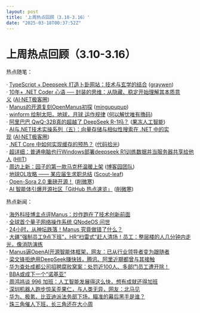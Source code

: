```yaml
---
layout: post
title: '上周热点回顾（3.10-3.16）'
date: "2025-03-18T00:37:52Z"
---
```

上周热点回顾（3.10-3.16）
=================

热点随笔：

· [TypeScript + Deepseek 打造卜卦网站：技术与玄学的结合](https://www.cnblogs.com/greywen/archive/2025/03/12/18761424.html) ([graywen](https://www.cnblogs.com/greywen/))  
· [10年+ .NET Coder 心语 ── 封装的思维：从隐藏、稳定开始理解其本质意义](https://www.cnblogs.com/code-daily/archive/2025/03/13/18769455.html) ([AI·NET极客圈](https://www.cnblogs.com/code-daily/))  
· [Manus的开源复刻OpenManus初探](https://www.cnblogs.com/mingupupu/archive/2025/03/11/18764536.html) ([mingupupup](https://www.cnblogs.com/mingupupu/))  
· [winform 绘制太阳，地球，月球 运作规律](https://www.cnblogs.com/axing/archive/2025/03/10/18762710.html) ([何以解忧唯有撸码](https://www.cnblogs.com/axing/))  
· [阿里巴巴 QwQ-32B真的超越了 DeepSeek R-1吗？](https://www.cnblogs.com/jellyai/archive/2025/03/12/18766993.html) ([果冻人工智能](https://www.cnblogs.com/jellyai/))  
· [AI与.NET技术实操系列（五）：向量存储与相似性搜索在 .NET 中的实现](https://www.cnblogs.com/code-daily/archive/2025/03/10/18761132.html) ([AI·NET极客圈](https://www.cnblogs.com/code-daily/))  
· [.NET Core 中如何实现缓存的预热？](https://www.cnblogs.com/liyongqiang-cc/archive/2025/03/11/18737994.html) ([代码拾光](https://www.cnblogs.com/liyongqiang-cc/))  
· [超详细：普通电脑也行Windows部署deepseek R1训练数据并当服务器共享给他人](https://www.cnblogs.com/hiit/archive/2025/03/10/18757849.html) ([HIIT](https://www.cnblogs.com/hiit/))  
· [周边上新：园子的第一款马克杯温暖上架](https://www.cnblogs.com/cmt/archive/2025/03/14/18771848.html) ([博客园团队](https://www.cnblogs.com/cmt/))  
· [地球OL攻略 —— 某应届生求职总结](https://www.cnblogs.com/leaf-7-scouts/archive/2025/03/13/18770294.html) ([Scout-leaf](https://www.cnblogs.com/leaf-7-scouts/))  
· [Open-Sora 2.0 重磅开源！](https://www.cnblogs.com/xueweihan/archive/2025/03/14/18771405.html) ([削微寒](https://www.cnblogs.com/xueweihan/))  
· [AI 智能体引爆开源社区「GitHub 热点速览」](https://www.cnblogs.com/xueweihan/archive/2025/03/11/18764057.html) ([削微寒](https://www.cnblogs.com/xueweihan/))

热点新闻：

· [海外科技博主点评Manus：炒作跑在了技术创新前面](https://news.cnblogs.com/n/786816/)  
· [全球首个量子网络操作系统 QNodeOS 问世](https://news.cnblogs.com/n/787060/)  
· [24小时，从神坛跌落！Manus 究竟做错了什么？](https://news.cnblogs.com/n/787118/)  
· [大疆“强制员工9点下班”，HR“扫雷式”赶人清场！员工：整层楼的人几分钟内走光，像消防演练](https://news.cnblogs.com/n/786763/)  
· [Manus逼OpenAI开源智能体框架，网友：已从行业领导者变为跟随者](https://news.cnblogs.com/n/786964/)  
· [梁文锋拒绝用DeepSeek赚快钱，腾讯、阿里近期都曾与其接触](https://news.cnblogs.com/n/786915/)  
· [华为查处成都公司招聘腐败窝案：处罚近100人、多部门员工遭开除！](https://news.cnblogs.com/n/786911/)  
· [BBA或成下一个“诺基亚”](https://news.cnblogs.com/n/786800/)  
· [周鸿祎谈 996 加班：人工智能发展得这么快，想有成就还得加班](https://news.cnblogs.com/n/786841/)  
· [深圳机器人跑步惊呆歪果仁，与人类无异，网友：北马见](https://news.cnblogs.com/n/786975/)  
· [华为、极氪、比亚迪派法务部下场，瞄准的幕后黑手是谁？](https://news.cnblogs.com/n/786899/)  
· [珠三角催人下班，长三角还在大小周](https://news.cnblogs.com/n/786897/)